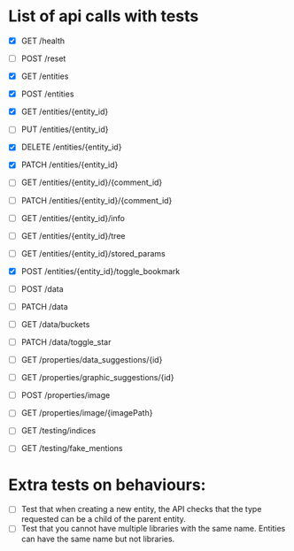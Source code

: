 

# List of api calls with tests

- [X] GET /health
- [ ] POST /reset
- [X] GET /entities
- [X] POST /entities
- [X] GET /entities/{entity_id}
- [ ] PUT /entities/{entity_id}
- [X] DELETE /entities/{entity_id}
- [X] PATCH /entities/{entity_id}
- [ ] GET /entities/{entity_id}/{comment_id}
- [ ] PATCH /entities/{entity_id}/{comment_id}
- [ ] GET /entities/{entity_id}/info
- [ ] GET /entities/{entity_id}/tree
- [ ] GET /entities/{entity_id}/stored_params
- [X] POST /entities/{entity_id}/toggle_bookmark
- [ ] POST /data
- [ ] PATCH /data
- [ ] GET /data/buckets
- [ ] PATCH /data/toggle_star
- [ ] GET /properties/data_suggestions/{id}
- [ ] GET /properties/graphic_suggestions/{id}
- [ ] POST /properties/image
- [ ] GET /properties/image/{imagePath}
- [ ] GET /testing/indices
- [ ] GET /testing/fake_mentions


# Extra tests on behaviours:

- [ ] Test that when creating a new entity, the API checks that the type requested can be a child of the parent entity.
- [ ] Test that you cannot have multiple libraries with the same name. Entities can have the same name but not libraries.